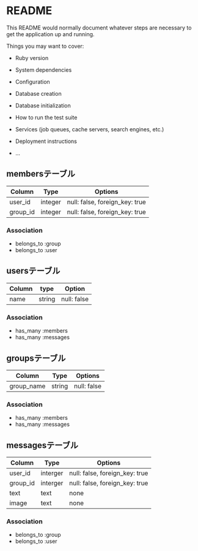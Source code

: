 # README

This README would normally document whatever steps are necessary to get the
application up and running.

Things you may want to cover:

* Ruby version

* System dependencies

* Configuration

* Database creation

* Database initialization

* How to run the test suite

* Services (job queues, cache servers, search engines, etc.)

* Deployment instructions

* ...

## membersテーブル

|Column|Type|Options|
|------|----|-------|
|user_id|integer|null: false, foreign_key: true|
|group_id|integer|null: false, foreign_key: true|

### Association
- belongs_to :group
- belongs_to :user


## usersテーブル

|Column|type|Option|
|------|----|------|
|name|string|null: false|

### Association
- has_many :members
- has_many :messages


## groupsテーブル
|Column|Type|Options|
|------|----|-------|
|group_name|string|null: false|

### Association
- has_many :members
- has_many :messages


## messagesテーブル
|Column|Type|Options|
|------|----|-------|
|user_id|interger|null: false, foreign_key: true|
|group_id|interger|null: false, foreign_key: true|
|text|text|none|
|image|text|none|

### Association
- belongs_to :group
- belongs_to :user
